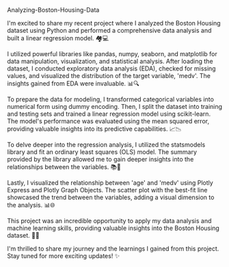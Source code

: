 Analyzing-Boston-Housing-Data

I'm excited to share my recent project where I analyzed the Boston Housing dataset using Python and performed a comprehensive data analysis and built a linear regression model. 🏘️💻

I utilized powerful libraries like pandas, numpy, seaborn, and matplotlib for data manipulation, visualization, and statistical analysis. After loading the dataset, I conducted exploratory data analysis (EDA), checked for missing values, and visualized the distribution of the target variable, 'medv'. The insights gained from EDA were invaluable. 📊🔍

To prepare the data for modeling, I transformed categorical variables into numerical form using dummy encoding. Then, I split the dataset into training and testing sets and trained a linear regression model using scikit-learn. The model's performance was evaluated using the mean squared error, providing valuable insights into its predictive capabilities. 📈📉

To delve deeper into the regression analysis, I utilized the statsmodels library and fit an ordinary least squares (OLS) model. The summary provided by the library allowed me to gain deeper insights into the relationships between the variables. 📚🔬

Lastly, I visualized the relationship between 'age' and 'medv' using Plotly Express and Plotly Graph Objects. The scatter plot with the best-fit line showcased the trend between the variables, adding a visual dimension to the analysis. 📊🌐

This project was an incredible opportunity to apply my data analysis and machine learning skills, providing valuable insights into the Boston Housing dataset. 🧠💡

I'm thrilled to share my journey and the learnings I gained from this project. Stay tuned for more exciting updates! ✨
